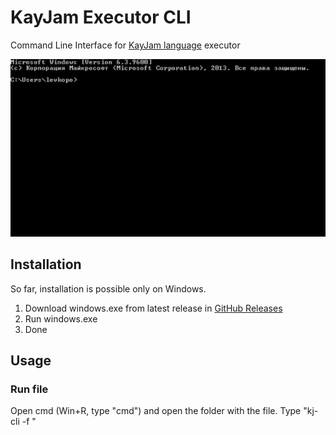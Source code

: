 # KayJam Executor CLI
Command Line Interface for [KayJam language](https://github.com/KayJamLang/core) executor

[![Preview](https://raw.githubusercontent.com/KayJamLang/executor-cli/main/usage.gif)](https://github.com/KayJamLang/executor-cli)

## Installation
So far, installation is possible only on Windows.

1. Download windows.exe from latest release in [GitHub Releases](https://github.com/KayJamLang/executor-cli/releases/)
2. Run windows.exe
3. Done

## Usage
### Run file
Open cmd (Win+R, type "cmd") and open the folder with the file.
Type "kj-cli -f <name of file>"
